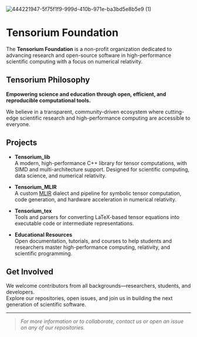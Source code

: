 ![444221947-5f75f1f9-999d-410b-971e-ba3bd5e8b5e9 (1)](https://github.com/user-attachments/assets/84311f32-c30f-4dcd-ae58-f438475d76b8)

# Tensorium Foundation

The **Tensorium Foundation** is a non-profit organization dedicated to advancing research and open-source software in high-performance scientific computing with a focus on numerical relativity.

## Tensorium Philosophy 

**Empowering science and education through open, efficient, and reproducible computational tools.**

We believe in a transparent, community-driven ecosystem where cutting-edge scientific research and high-performance computing are accessible to everyone.

## Projects

- **Tensorium_lib**  
  A modern, high-performance C++ library for tensor computations, with SIMD and multi-architecture support. Designed for scientific computing, data science, and numerical relativity.

- **Tensorium_MLIR**  
  A custom [MLIR](https://mlir.llvm.org/) dialect and pipeline for symbolic tensor computation, code generation, and hardware acceleration in numerical relativity.

- **Tensorium_tex**  
  Tools and parsers for converting LaTeX-based tensor equations into executable code or intermediate representations.

- **Educational Resources**  
  Open documentation, tutorials, and courses to help students and researchers master high-performance computing, relativity, and scientific programming.

## Get Involved

We welcome contributors from all backgrounds—researchers, students, and developers.  
Explore our repositories, open issues, and join us in building the next generation of scientific software.

---

> *For more information or to collaborate, contact us or open an issue on any of our repositories.*
